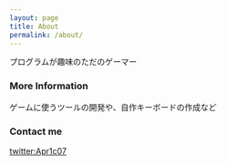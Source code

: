 ```yaml
---
layout: page
title: About
permalink: /about/
---
```


プログラムが趣味のただのゲーマー

### More Information

ゲームに使うツールの開発や、自作キーボードの作成など

### Contact me

[twitter:Apr1c07](https://twitter.com/Apr1c07)
